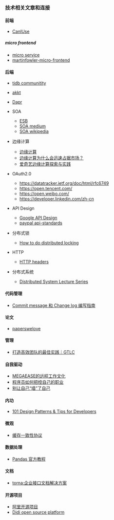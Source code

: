 ### 技术相关文章和连接

#### 前端
- [CanIUse](www.caniuse.com)

##### micro frontend

- [micro service](https://micro-frontends.org/)
- [martinfowler-micro-frontend](https://martinfowler.com/articles/micro-frontends.html)

#### 后端
- [tidb communitity](https://asktug.com/)
- [akkt](https://akka.io/docs/)
- [Dapr](https://dapr.io/)
- SOA
  - [ESB](https://en.wikipedia.org/wiki/Enterprise_service_bus)
  - [SOA medium](https://medium.com/@SoftwareDevelopmentCommunity/what-is-service-oriented-architecture-fa894d11a7ec)
  - [SOA wikipedia](https://en.wikipedia.org/wiki/Service-oriented_architecture)
- 边缘计算
  - [边缘计算](https://zh.wikipedia.org/wiki/%E9%82%8A%E7%B7%A3%E9%81%8B%E7%AE%97)
  - [边缘计算为什么会迅速占据市场？](https://mp.weixin.qq.com/s/G9DdNa0ThHZBJrTxG7DbDg)
  - [爱奇艺边缘计算探索与实践](https://mp.weixin.qq.com/s?__biz=MzI0MjczMjM2NA==&mid=2247487753&idx=1&sn=d4fcc4b8e3065e2496666dc08ace3aa6&chksm=e9768d2ade01043cbe2e9ee8809dc0ab9815f689171994a58f4232c034511466ecbd6968e2c9&scene=27#wechat_redirect)
- OAuth2.0
  - https://datatracker.ietf.org/doc/html/rfc6749
  - https://open.tencent.com/
  - https://open.weibo.com/
  - https://developer.linkedin.com/zh-cn

- API Design
  - [Google API Design](https://cloud.google.com/apis/design)
  - [paypal api-standards](https://github.com/paypal/api-standards/blob/master/api-style-guide.md)

- 分布式锁
  - [How to do distributed locking](https://martin.kleppmann.com/2016/02/08/how-to-do-distributed-locking.html)

- HTTP
  - [HTTP headers](https://developer.mozilla.org/en-US/docs/Web/HTTP/Headers) 

- 分布式系统
  - [Distributed System Lecture Series](https://www.youtube.com/playlist?list=PLeKd45zvjcDFUEv_ohr_HdUFe97RItdiB)

#### 代码管理
- [Commit message 和 Change log 编写指南](http://www.ruanyifeng.com/blog/2016/01/commit_message_change_log.html)

#### 论文
- [paperswelove](https://paperswelove.org/)

#### 管理
- [打造高效团队的最佳实践｜GTLC](https://www.infoq.cn/article/MYEKmcClGEXvKRQ7LWNY)

#### 自我驱动
- [MEGAEASE的远程工作文化](https://coolshell.cn/articles/20765.html)
- [程序员如何把控自己的职业](https://coolshell.cn/articles/20977.html)
- [别让自己“墙”了自己](https://coolshell.cn/articles/20276.html)

#### 内功
- [101 Design Patterns & Tips for Developers](https://sourcemaking.com/design-patterns-and-tips)

#### 微观
- [缓存一致性协议](https://www.cnblogs.com/ynyhl/p/12119690.html)

#### 数据处理
- [Pandas 官方教程](https://wizardforcel.gitbooks.io/pandas-official-tut-zh/content/)

#### 文档
- [torna:企业接口文档解决方案](https://gitee.com/durcframework/torna)

#### 开源项目
- [阿里开源项目](https://opensource.alibaba.com/project)
- [Didi open source platform](https://didi.github.io/)
